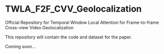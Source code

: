 # TWLA_F2F_CVV_Geolocalization
Official Repository for Temporal Window Local Attention for Frame-to-frame Cross-view Video Geolocalization

This repository will contain the code and dataset for the paper. 

Coming soon...
